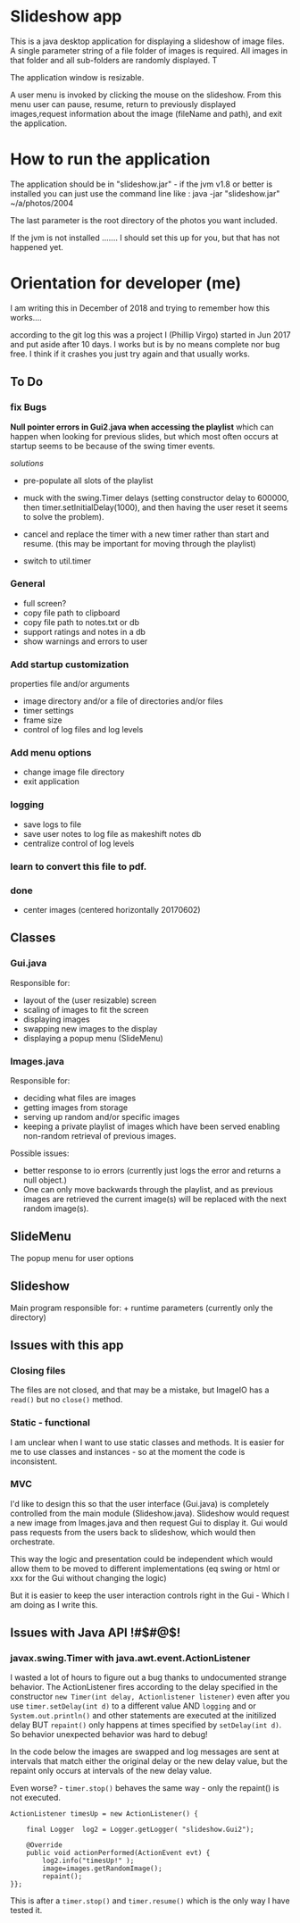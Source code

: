 # Slideshow app

This is a java desktop application for displaying a slideshow of image files.  A single parameter string of a file folder of images is required. All images in that folder and all sub-folders are randomly displayed.  T

The application window is resizable.

A user menu is invoked by clicking the mouse on the slideshow. From this menu user can pause, resume, return to previously displayed images,request information about the image (fileName and path), and exit the application.

# How to run the application
The application should be in "slideshow.jar" - if the jvm v1.8 or better is installed you can just use the command line like :
    java -jar "slideshow.jar" ~/a/photos/2004

The last parameter is the root directory of the photos you want included.

If the jvm is not installed ....... I should set this up for you, but that has not happened yet.


# Orientation for developer (me)
I am writing this in December of 2018 and trying to remember how this works....

according to the git log this was a project I (Phillip Virgo)  started in Jun 2017 and put aside after 10 days.  I works but is by no means complete nor bug free.  I think if it crashes you just try again and that usually works.



## To Do

### fix Bugs
**Null pointer errors in Gui2.java when accessing the playlist** which can happen when looking for previous slides, but which most often occurs at startup seems to be because of the swing timer events.

*solutions*
+ pre-populate all slots of the playlist

+ muck with the swing.Timer delays (setting constructor delay to 600000, then timer.setInitialDelay(1000), and then having the user reset it seems to solve the problem).

+  cancel and replace the timer with a new timer rather than start and resume.  (this may be important for moving through the playlist)

+  switch to util.timer

### General
+  full screen?
+  copy file path to clipboard
+  copy file path to notes.txt or db
+  support ratings and notes in a db
+  show warnings and errors to user

### Add startup customization
properties file and/or arguments
  + image directory and/or a file of directories and/or files
  + timer settings
  + frame size
  + control of log files and log levels

### Add menu options
  + change image file directory
  + exit application

### logging
  + save logs to file
  + save user notes to log file as makeshift notes db
  + centralize control of log levels

### learn to convert this file to pdf.

### done
+  center images  (centered horizontally 20170602)

## Classes
### Gui.java
Responsible for:
  + layout of the (user resizable) screen
  + scaling of images to fit the screen
  + displaying images
  + swapping new images to the display
  + displaying a popup menu (SlideMenu)

### Images.java
Responsible for:
  + deciding what files are images
  + getting images from storage
  + serving up random and/or specific images
  + keeping a private playlist of images which have been served enabling non-random retrieval of previous images.

Possible issues:
  + better response to io errors (currently just logs the error and returns a null object.)
  + One can only move backwards through the playlist, and as previous images are retrieved the current image(s) will be replaced with the next random image(s).

## SlideMenu
The popup menu for user options

## Slideshow
Main program responsible for:
    + runtime parameters (currently only the directory)

## Issues with this app



### Closing files
The files are not closed, and that may be a mistake, but  ImageIO has a `read()` but no `close()` method.

### Static - functional
I am unclear when I want to use static classes and methods.  It is easier for me to use classes and instances - so at the moment the code is inconsistent.

### MVC
I'd like to design this so that the user interface (Gui.java) is completely controlled from the main module (Slideshow.java). Slideshow would request a new image from Images.java and then request Gui to display it. Gui would pass requests from the users back to slideshow, which would then orchestrate.

This way the logic and presentation could be independent which would allow them to be moved to different implementations (eq swing or html or xxx for the Gui without changing the logic)

But it is easier to keep the user interaction controls right in the Gui -  Which I am doing as I write this.



## Issues with Java API !#$#@$!

### javax.swing.Timer with java.awt.event.ActionListener
I wasted a lot of hours to figure out a bug thanks to undocumented strange behavior.   The ActionListener fires according to the delay specified in the constructor `new Timer(int delay, Actionlistener listener)` even after you use `timer.setDelay(int d)` to a different value AND `logging` and or `System.out.println()` and other statements are executed at the initilized delay BUT `repaint()` only happens at times specified by `setDelay(int d)`.  So behavior unexpected behavior was hard to debug!



In the code below the images are swapped and log messages are sent at intervals that match either the original delay or the new delay value, but the repaint only occurs at intervals of the new delay value.

Even worse? - `timer.stop()` behaves the same way - only the repaint() is not executed.

    ActionListener timesUp = new ActionListener() {

        final Logger  log2 = Logger.getLogger( "slideshow.Gui2");

        @Override
        public void actionPerformed(ActionEvent evt) {  
            log2.info("timesUp!" );  
            image=images.getRandomImage();   
            repaint();
    }};

This is after a `timer.stop()` and `timer.resume()` which is the only way I have tested it.
